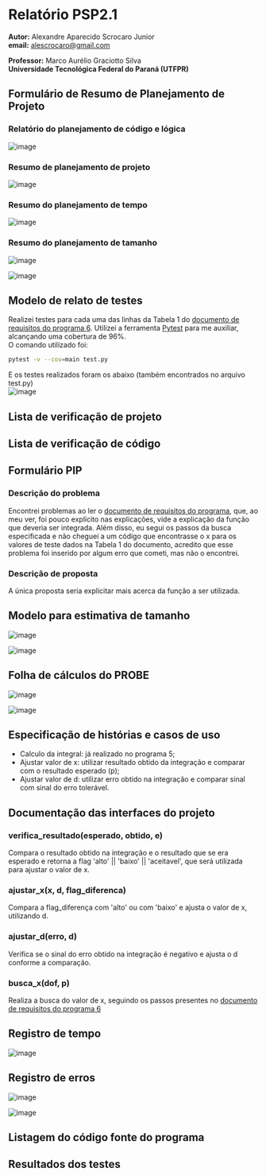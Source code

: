 # Relatório PSP2.1

**Autor:** Alexandre Aparecido Scrocaro Junior \
**email:** alescrocaro@gmail.com

**Professor:** Marco Aurélio Graciotto Silva\
**Universidade Tecnológica Federal do Paraná (UTFPR)**

## Formulário de Resumo de Planejamento de Projeto
### Relatório do planejamento de código e lógica
![image](https://user-images.githubusercontent.com/37521313/197648190-bb8d4c0f-c590-4fbc-9b65-9683d2dc329f.png)

### Resumo de planejamento de projeto
![image](https://user-images.githubusercontent.com/37521313/197647745-d5276d04-6b9a-4530-8a35-62f071758935.png)

### Resumo do planejamento de tempo
![image](https://user-images.githubusercontent.com/37521313/197652564-6765bfd0-c635-4163-86f9-cb5dbd4537b0.png)

### Resumo do planejamento de tamanho
![image](https://user-images.githubusercontent.com/37521313/197652236-929e3cd4-c5bb-42d0-bbae-3d13ebc4c98a.png)


![image](https://user-images.githubusercontent.com/37521313/197652290-a2872060-02e8-4bee-ac78-7c0f8518422f.png)



## Modelo de relato de testes
Realizei testes para cada uma das linhas da Tabela 1 do [documento de requisitos do programa 6](https://github.com/magsilva/psp-training/blob/master/Activity-PSP2.1/ASGKIT%20PROG6.pdf). Utilizei a ferramenta [Pytest](https://docs.pytest.org/) para me auxiliar, alcançando uma cobertura de 96%.\
O comando utilizado foi:

```bash
pytest -v --cov=main test.py 
```

E os testes realizados foram os abaixo (também encontrados no arquivo test.py)\
![image](https://user-images.githubusercontent.com/37521313/197649315-3f255f15-57db-4d49-b95c-641102b70d70.png)



## Lista de verificação de projeto



## Lista de verificação de código



## Formulário PIP

### Descrição do problema
Encontrei problemas ao ler o [documento de requisitos do programa](https://github.com/magsilva/psp-training/blob/master/Activity-PSP2.1/ASGKIT%20PROG6.pdf), que, ao meu ver, foi pouco explícito nas explicações, vide a explicação da função que deveria ser integrada. Além disso, eu segui os passos da busca especificada e não cheguei a um código que encontrasse o x para os valores de teste dados na Tabela 1 do documento, acredito que esse problema foi inserido por algum erro que cometi, mas não o encontrei.

### Descrição de proposta
A única proposta seria explicitar mais acerca da função a ser utilizada.



## Modelo para estimativa de tamanho
![image](https://user-images.githubusercontent.com/37521313/197652676-ab5fe0cd-48b6-4c39-a0cb-276bd9269ff4.png)

![image](https://user-images.githubusercontent.com/37521313/197652720-f730f2c7-9c0e-4bba-85cf-2c07dbbe2590.png)



## Folha de cálculos do PROBE
![image](https://user-images.githubusercontent.com/37521313/197652783-ca7ced91-09b1-4fd8-a778-8c40d7a0b19a.png)

![image](https://user-images.githubusercontent.com/37521313/197652811-71606a75-7584-4908-a04b-afb9043e06e9.png)



## Especificação de histórias e casos de uso
- Calculo da integral: já realizado no programa 5;
- Ajustar valor de x: utilizar resultado obtido da integração e comparar com o resultado esperado (p);
- Ajustar valor de d: utilizar erro obtido na integração e comparar sinal com sinal do erro tolerável.



## Documentação das interfaces do projeto

### verifica_resultado(esperado, obtido, e)
Compara o resultado obtido na integração e o resultado que se era esperado e retorna a flag 'alto' || 'baixo' || 'aceitavel', que será utilizada para ajustar o valor de x.

### ajustar_x(x, d, flag_diferenca)
Compara a flag_diferença com 'alto' ou com 'baixo' e ajusta o valor de x, utilizando d.

### ajustar_d(erro, d)
Verifica se o sinal do erro obtido na integração é negativo e ajusta o d conforme a comparação. 

### busca_x(dof, p)
Realiza a busca do valor de x, seguindo os passos presentes no [documento de requisitos do programa 6](https://github.com/magsilva/psp-training/blob/master/Activity-PSP2.1/ASGKIT%20PROG6.pdf)


## Registro de tempo
![image](https://user-images.githubusercontent.com/37521313/197652045-1255c50c-3a74-4ae4-b8bf-f529d2ee194e.png)



## Registro de erros
![image](https://user-images.githubusercontent.com/37521313/197651914-1d8c8ec6-1887-4fe7-b5a0-03e912479859.png)


![image](https://user-images.githubusercontent.com/37521313/197651925-d3e95f8c-479d-4667-b41b-692d88edc965.png)



## Listagem do código fonte do programa



## Resultados dos testes


